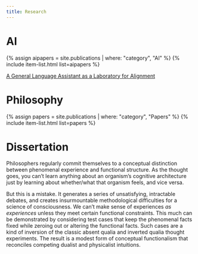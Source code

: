 ```yaml
---
title: Research
---
```


# AI

{% assign aipapers = site.publications | where: "category", "AI" %}
{% include item-list.html list=aipapers %}

[A General Language Assistant as a Laboratory for Alignment](https://arxiv.org/abs/2112.00861)
# Philosophy

{% assign papers = site.publications | where: "category", "Papers" %}
{% include item-list.html list=papers %}

# Dissertation

Philosophers regularly commit themselves to a conceptual distinction between phenomenal experience and functional structure. As the thought goes, you can’t learn anything about an organism’s cognitive architecture just by learning about whether/what that organism feels, and vice versa.

But this is a mistake. It generates a series of unsatisfying, intractable debates, and creates insurmountable methodological difficulties for a science of consciousness. We can’t make sense of experiences *as experiences* unless they meet certain functional constraints. This much can be demonstrated by considering test cases that keep the phenomenal facts fixed while zeroing out or altering the functional facts. Such cases are a kind of inversion of the classic absent qualia and inverted qualia thought experiments. The result is a modest form of conceptual functionalism that reconciles competing dualist and physicalist intuitions.

<!--

# Other Work

{: .item-title}
Cognitive Architecture and Computation

{: .item-description }
While I mostly focus on conceptual issues in my dissertation (where I argue that minds, in general, are integrated systems which unify disparate phenomenal states), my preferred conceptual conclusions naturally lead to future work that lies at the intersection of philosophy and science--work that goes about the task of constructing a model of the contingent architecture of human minds that conforms to the a priori constraints laid out in my dissertation. Here, I'm most interested in showing that we can't specify a general 'thinking module' over and above the collection task-specific modules: 'thinking' is just the ebb and flow of outputs that are dumped into a single global workspace.


{: .item-title}
The Puzzling Anti-Realism of Contemporary Physics

{: .item-title}
A Reductionist Approach to Knowledge

-->


